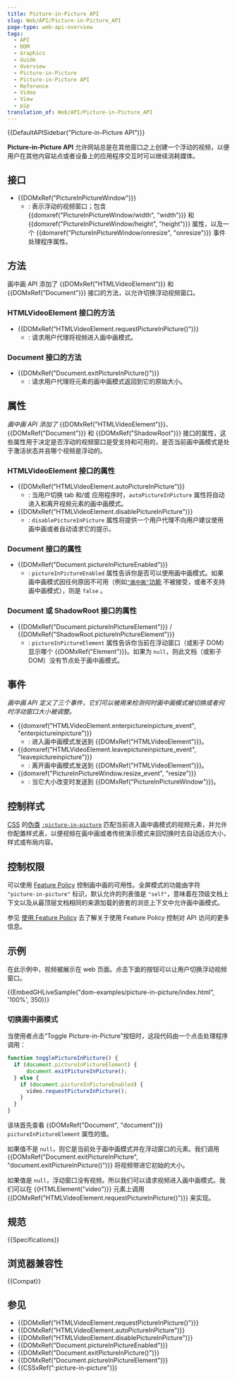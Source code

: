 ```yaml
---
title: Picture-in-Picture API
slug: Web/API/Picture-in-Picture_API
page-type: web-api-overview
tags:
  - API
  - DOM
  - Graphics
  - Guide
  - Overview
  - Picture-in-Picture
  - Picture-in-Picture API
  - Reference
  - Video
  - View
  - pip
translation_of: Web/API/Picture-in-Picture_API
---
```

{{DefaultAPISidebar("Picture-in-Picture API")}}

**Picture-in-Picture API** 允许网站总是在其他窗口之上创建一个浮动的视频，以便用户在其他内容站点或者设备上的应用程序交互时可以继续消耗媒体。

## 接口

- {{DOMxRef("PictureInPictureWindow")}}
  - : 表示浮动的视频窗口；包含 {{domxref("PictureInPictureWindow/width", "width")}} 和 {{domxref("PictureInPictureWindow/height", "height")}} 属性，以及一个 {{domxref("PictureInPictureWindow/onresize", "onresize")}} 事件处理程序属性。

## 方法

画中画 API 添加了 {{DOMxRef("HTMLVideoElement")}} 和 {{DOMxRef("Document")}} 接口的方法，以允许切换浮动视频窗口。

### HTMLVideoElement 接口的方法

- {{DOMxRef("HTMLVideoElement.requestPictureInPicture()")}}
  - : 请求用户代理将视频进入画中画模式。

### Document 接口的方法

- {{DOMxRef("Document.exitPictureInPicture()")}}
  - : 请求用户代理将元素的画中画模式返回到它的原始大小。

## 属性

*画中画 API 添加了* {{DOMxRef("HTMLVideoElement")}}、{{DOMxRef("Document")}} 和 {{DOMxRef("ShadowRoot")}} 接口的属性，这些属性用于决定是否浮动的视频窗口是受支持和可用的，是否当前画中画模式是处于激活状态并且哪个视频是浮动的。

### HTMLVideoElement 接口的属性

- {{DOMxRef("HTMLVideoElement.autoPictureInPicture")}}
  - : 当用户切换 tab 和/或 应用程序时，`autoPictureInPicture` 属性将自动进入和离开视频元素的画中画模式。
- {{DOMxRef("HTMLVideoElement.disablePictureInPicture")}}
  - : `disablePictureInPicture` 属性将提供一个用户代理不向用户建议使用画中画或者自动请求它的提示。

### Document 接口的属性

- {{DOMxRef("Document.pictureInPictureEnabled")}}
  - : `pictureInPictureEnabled` 属性告诉你是否可以使用画中画模式。如果画中画模式因任何原因不可用（例如[`"画中画"`功能](/zh-CN/docs/Web/HTTP/Headers/Feature-Policy/picture-in-picture) 不被接受，或者不支持画中画模式），则是 `false` 。

### Document 或 ShadowRoot 接口的属性

- {{DOMxRef("Document.pictureInPictureElement")}} / {{DOMxRef("ShadowRoot.pictureInPictureElement")}}
  - : `pictureInPictureElement` 属性告诉你当前在浮动窗口（或影子 DOM）显示哪个 {{DOMxRef("Element")}}。如果为 `null`，则此文档（或影子 DOM）没有节点处于画中画模式。

## 事件

_画中画 API 定义了三个事件，它们可以被用来检测何时画中画模式被切换或者何时浮动窗口大小被调整。_

- {{domxref("HTMLVideoElement.enterpictureinpicture_event", "enterpictureinpicture")}}
  - : 进入画中画模式发送到 {{DOMxRef("HTMLVideoElement")}}。
- {{domxref("HTMLVideoElement.leavepictureinpicture_event", "leavepictureinpicture")}}
  - : 离开画中画模式发送到 {{DOMxRef("HTMLVideoElement")}}。
- {{domxref("PictureInPictureWindow.resize_event", "resize")}}
  - : 当它大小改变时发送到 {{DOMxRef("PictureInPictureWindow")}}。

## 控制样式

[CSS](/zh-CN/docs/Web/CSS) 的[伪类](/zh-CN/docs/Web/CSS/Pseudo-classes) [`:picture-in-picture`](/zh-CN/docs/Web/CSS/:picture-in-picture) 匹配当前进入画中画模式的视频元素，并允许你配置样式表，以便视频在画中画或者传统演示模式来回切换时去自动适应大小，样式或布局内容。

## 控制权限

可以使用 [Feature Policy](/zh-CN/docs/Web/HTTP/Feature_Policy) 控制画中画的可用性。全屏模式的功能由字符 `"picture-in-picture"` 标识，默认允许的列表值是 `"self"`，意味着在顶级文档上下文以及从最顶层文档相同的来源加载的嵌套的浏览上下文中允许画中画模式。

参见 [使用 Feature Policy](/zh-CN/docs/Web/HTTP/Feature_Policy/Using_Feature_Policy) 去了解关于使用 Feature Policy 控制对 API 访问的更多信息。

## 示例

在此示例中，视频被展示在 web 页面。点击下面的按钮可以让用户切换浮动视频窗口。

{{EmbedGHLiveSample("dom-examples/picture-in-picture/index.html", '100%', 350)}}

### 切换画中画模式

当使用者点击“Toggle Picture-in-Picture”按钮时，这段代码由一个点击处理程序调用：

```js
function togglePictureInPicture() {
  if (document.pictureInPictureElement) {
      document.exitPictureInPicture();
  } else {
    if (document.pictureInPictureEnabled) {
      video.requestPictureInPicture();
    }
  }
}
```

该块首先查看 {{DOMxRef("Document", "document")}} `pictureInPictureElement` 属性的值。

如果值不是 `null`，则它是当前处于画中画模式并在浮动窗口的元素。我们调用 {{DOMxRef("Document.exitPictureInPicture", "document.exitPictureInPicture()")}} 将视频带进它初始的大小。

如果值是 `null`，浮动窗口没有视频。所以我们可以请求视频进入画中画模式。我们可以在 {{HTMLElement("video")}} 元素上调用 {{DOMxRef("HTMLVideoElement.requestPictureInPicture()")}} 来实现。

## 规范

{{Specifications}}

## 浏览器兼容性

{{Compat}}

## 参见

- {{DOMxRef("HTMLVideoElement.requestPictureInPicture()")}}
- {{DOMxRef("HTMLVideoElement.autoPictureInPicture")}}
- {{DOMxRef("HTMLVideoElement.disablePictureInPicture")}}
- {{DOMxRef("Document.pictureInPictureEnabled")}}
- {{DOMxRef("Document.exitPictureInPicture()")}}
- {{DOMxRef("Document.pictureInPictureElement")}}
- {{CSSxRef(":picture-in-picture")}}

